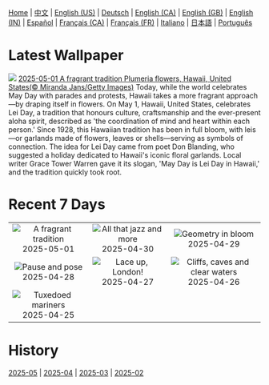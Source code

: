[Home](../README.md) | [中文](zh-CN.md) | [English (US)](en-US.md) | [Deutsch](de-DE.md) | [English (CA)](en-CA.md) | [English (GB)](en-GB.md) | [English (IN)](en-IN.md) | [Español](es-ES.md) | [Français (CA)](fr-CA.md) | [Français (FR)](fr-FR.md) | [Italiano](it-IT.md) | [日本語](ja-JP.md) | [Português](pt-BR.md)

# Latest Wallpaper
![](https://www.bing.com/th?id=OHR.PinkPlumeria_EN-GB9432400887_UHD.jpg)
[2025-05-01 A fragrant tradition Plumeria flowers, Hawaii, United States(© Miranda Jans/Getty Images)](https://www.bing.com/th?id=OHR.PinkPlumeria_EN-GB9432400887_UHD.jpg)
Today, while the world celebrates May Day with parades and protests, Hawaii takes a more fragrant approach—by draping itself in flowers. On May 1, Hawaii, United States, celebrates Lei Day, a tradition that honours culture, craftsmanship and the ever-present aloha spirit, described as 'the coordination of mind and heart within each person.' Since 1928, this Hawaiian tradition has been in full bloom, with leis—or garlands made of flowers, leaves or shells—serving as symbols of connection. The idea for Lei Day came from poet Don Blanding, who suggested a holiday dedicated to Hawaii's iconic floral garlands. Local writer Grace Tower Warren gave it its slogan, 'May Day is Lei Day in Hawaii,' and the tradition quickly took root.

# Recent 7 Days
|  |  |  |
|:---:|:---:|:---:|
| ![](https://www.bing.com/th?id=OHR.PinkPlumeria_EN-GB9432400887_400x240.jpg "A fragrant tradition") 2025-05-01 | ![](https://www.bing.com/th?id=OHR.ColtraneBand_EN-GB9213132534_400x240.jpg "All that jazz and more") 2025-04-30 | ![](https://www.bing.com/th?id=OHR.GardensVillandry_EN-GB9000201088_400x240.jpg "Geometry in bloom") 2025-04-29 |
| ![](https://www.bing.com/th?id=OHR.OrangeImpala_EN-GB8814408257_400x240.jpg "Pause and pose") 2025-04-28 | ![](https://www.bing.com/th?id=OHR.LondonMarathon2025_EN-GB0402575812_400x240.jpg "Lace up, London!") 2025-04-27 | ![](https://www.bing.com/th?id=OHR.BrucePeninsula_EN-GB8078364985_400x240.jpg "Cliffs, caves and clear waters") 2025-04-26 |
| ![](https://www.bing.com/th?id=OHR.MagellanicPenguin_EN-GB7845842741_400x240.jpg "Tuxedoed mariners") 2025-04-25 |  |  |

# History
[2025-05](../archives/wallpaper/en-GB/w_2025_05.md) | [2025-04](../archives/wallpaper/en-GB/w_2025_04.md) | [2025-03](../archives/wallpaper/en-GB/w_2025_03.md) | [2025-02](../archives/wallpaper/en-GB/w_2025_02.md)
